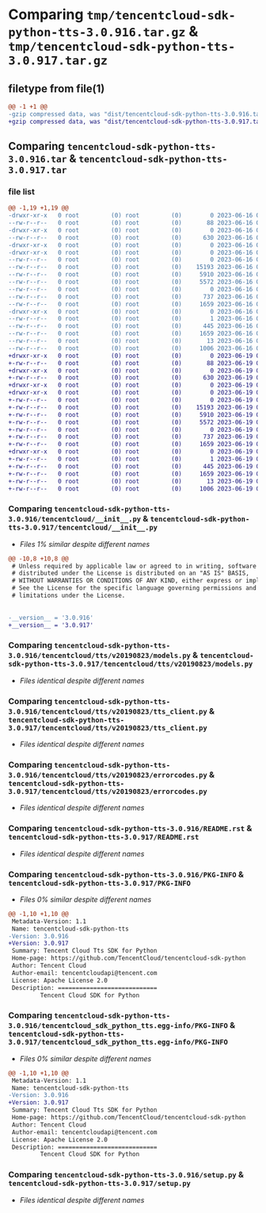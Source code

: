 # Comparing `tmp/tencentcloud-sdk-python-tts-3.0.916.tar.gz` & `tmp/tencentcloud-sdk-python-tts-3.0.917.tar.gz`

## filetype from file(1)

```diff
@@ -1 +1 @@
-gzip compressed data, was "dist/tencentcloud-sdk-python-tts-3.0.916.tar", last modified: Fri Jun 16 00:44:55 2023, max compression
+gzip compressed data, was "dist/tencentcloud-sdk-python-tts-3.0.917.tar", last modified: Mon Jun 19 00:37:01 2023, max compression
```

## Comparing `tencentcloud-sdk-python-tts-3.0.916.tar` & `tencentcloud-sdk-python-tts-3.0.917.tar`

### file list

```diff
@@ -1,19 +1,19 @@
-drwxr-xr-x   0 root         (0) root         (0)        0 2023-06-16 00:44:55.000000 tencentcloud-sdk-python-tts-3.0.916/
--rw-r--r--   0 root         (0) root         (0)       88 2023-06-16 00:44:55.000000 tencentcloud-sdk-python-tts-3.0.916/setup.cfg
-drwxr-xr-x   0 root         (0) root         (0)        0 2023-06-16 00:44:55.000000 tencentcloud-sdk-python-tts-3.0.916/tencentcloud/
--rw-r--r--   0 root         (0) root         (0)      630 2023-06-16 00:44:55.000000 tencentcloud-sdk-python-tts-3.0.916/tencentcloud/__init__.py
-drwxr-xr-x   0 root         (0) root         (0)        0 2023-06-16 00:44:55.000000 tencentcloud-sdk-python-tts-3.0.916/tencentcloud/tts/
-drwxr-xr-x   0 root         (0) root         (0)        0 2023-06-16 00:44:55.000000 tencentcloud-sdk-python-tts-3.0.916/tencentcloud/tts/v20190823/
--rw-r--r--   0 root         (0) root         (0)        0 2023-06-16 00:44:55.000000 tencentcloud-sdk-python-tts-3.0.916/tencentcloud/tts/v20190823/__init__.py
--rw-r--r--   0 root         (0) root         (0)    15193 2023-06-16 00:44:55.000000 tencentcloud-sdk-python-tts-3.0.916/tencentcloud/tts/v20190823/models.py
--rw-r--r--   0 root         (0) root         (0)     5910 2023-06-16 00:44:55.000000 tencentcloud-sdk-python-tts-3.0.916/tencentcloud/tts/v20190823/tts_client.py
--rw-r--r--   0 root         (0) root         (0)     5572 2023-06-16 00:44:55.000000 tencentcloud-sdk-python-tts-3.0.916/tencentcloud/tts/v20190823/errorcodes.py
--rw-r--r--   0 root         (0) root         (0)        0 2023-06-16 00:44:55.000000 tencentcloud-sdk-python-tts-3.0.916/tencentcloud/tts/__init__.py
--rw-r--r--   0 root         (0) root         (0)      737 2023-06-16 00:44:55.000000 tencentcloud-sdk-python-tts-3.0.916/README.rst
--rw-r--r--   0 root         (0) root         (0)     1659 2023-06-16 00:44:55.000000 tencentcloud-sdk-python-tts-3.0.916/PKG-INFO
-drwxr-xr-x   0 root         (0) root         (0)        0 2023-06-16 00:44:55.000000 tencentcloud-sdk-python-tts-3.0.916/tencentcloud_sdk_python_tts.egg-info/
--rw-r--r--   0 root         (0) root         (0)        1 2023-06-16 00:44:55.000000 tencentcloud-sdk-python-tts-3.0.916/tencentcloud_sdk_python_tts.egg-info/dependency_links.txt
--rw-r--r--   0 root         (0) root         (0)      445 2023-06-16 00:44:55.000000 tencentcloud-sdk-python-tts-3.0.916/tencentcloud_sdk_python_tts.egg-info/SOURCES.txt
--rw-r--r--   0 root         (0) root         (0)     1659 2023-06-16 00:44:55.000000 tencentcloud-sdk-python-tts-3.0.916/tencentcloud_sdk_python_tts.egg-info/PKG-INFO
--rw-r--r--   0 root         (0) root         (0)       13 2023-06-16 00:44:55.000000 tencentcloud-sdk-python-tts-3.0.916/tencentcloud_sdk_python_tts.egg-info/top_level.txt
--rw-r--r--   0 root         (0) root         (0)     1006 2023-06-16 00:44:55.000000 tencentcloud-sdk-python-tts-3.0.916/setup.py
+drwxr-xr-x   0 root         (0) root         (0)        0 2023-06-19 00:37:01.000000 tencentcloud-sdk-python-tts-3.0.917/
+-rw-r--r--   0 root         (0) root         (0)       88 2023-06-19 00:37:01.000000 tencentcloud-sdk-python-tts-3.0.917/setup.cfg
+drwxr-xr-x   0 root         (0) root         (0)        0 2023-06-19 00:37:01.000000 tencentcloud-sdk-python-tts-3.0.917/tencentcloud/
+-rw-r--r--   0 root         (0) root         (0)      630 2023-06-19 00:37:00.000000 tencentcloud-sdk-python-tts-3.0.917/tencentcloud/__init__.py
+drwxr-xr-x   0 root         (0) root         (0)        0 2023-06-19 00:37:01.000000 tencentcloud-sdk-python-tts-3.0.917/tencentcloud/tts/
+drwxr-xr-x   0 root         (0) root         (0)        0 2023-06-19 00:37:01.000000 tencentcloud-sdk-python-tts-3.0.917/tencentcloud/tts/v20190823/
+-rw-r--r--   0 root         (0) root         (0)        0 2023-06-19 00:37:00.000000 tencentcloud-sdk-python-tts-3.0.917/tencentcloud/tts/v20190823/__init__.py
+-rw-r--r--   0 root         (0) root         (0)    15193 2023-06-19 00:37:00.000000 tencentcloud-sdk-python-tts-3.0.917/tencentcloud/tts/v20190823/models.py
+-rw-r--r--   0 root         (0) root         (0)     5910 2023-06-19 00:37:00.000000 tencentcloud-sdk-python-tts-3.0.917/tencentcloud/tts/v20190823/tts_client.py
+-rw-r--r--   0 root         (0) root         (0)     5572 2023-06-19 00:37:00.000000 tencentcloud-sdk-python-tts-3.0.917/tencentcloud/tts/v20190823/errorcodes.py
+-rw-r--r--   0 root         (0) root         (0)        0 2023-06-19 00:37:00.000000 tencentcloud-sdk-python-tts-3.0.917/tencentcloud/tts/__init__.py
+-rw-r--r--   0 root         (0) root         (0)      737 2023-06-19 00:37:00.000000 tencentcloud-sdk-python-tts-3.0.917/README.rst
+-rw-r--r--   0 root         (0) root         (0)     1659 2023-06-19 00:37:01.000000 tencentcloud-sdk-python-tts-3.0.917/PKG-INFO
+drwxr-xr-x   0 root         (0) root         (0)        0 2023-06-19 00:37:01.000000 tencentcloud-sdk-python-tts-3.0.917/tencentcloud_sdk_python_tts.egg-info/
+-rw-r--r--   0 root         (0) root         (0)        1 2023-06-19 00:37:01.000000 tencentcloud-sdk-python-tts-3.0.917/tencentcloud_sdk_python_tts.egg-info/dependency_links.txt
+-rw-r--r--   0 root         (0) root         (0)      445 2023-06-19 00:37:01.000000 tencentcloud-sdk-python-tts-3.0.917/tencentcloud_sdk_python_tts.egg-info/SOURCES.txt
+-rw-r--r--   0 root         (0) root         (0)     1659 2023-06-19 00:37:01.000000 tencentcloud-sdk-python-tts-3.0.917/tencentcloud_sdk_python_tts.egg-info/PKG-INFO
+-rw-r--r--   0 root         (0) root         (0)       13 2023-06-19 00:37:01.000000 tencentcloud-sdk-python-tts-3.0.917/tencentcloud_sdk_python_tts.egg-info/top_level.txt
+-rw-r--r--   0 root         (0) root         (0)     1006 2023-06-19 00:37:00.000000 tencentcloud-sdk-python-tts-3.0.917/setup.py
```

### Comparing `tencentcloud-sdk-python-tts-3.0.916/tencentcloud/__init__.py` & `tencentcloud-sdk-python-tts-3.0.917/tencentcloud/__init__.py`

 * *Files 1% similar despite different names*

```diff
@@ -10,8 +10,8 @@
 # Unless required by applicable law or agreed to in writing, software
 # distributed under the License is distributed on an "AS IS" BASIS,
 # WITHOUT WARRANTIES OR CONDITIONS OF ANY KIND, either express or implied.
 # See the License for the specific language governing permissions and
 # limitations under the License.
 
 
-__version__ = '3.0.916'
+__version__ = '3.0.917'
```

### Comparing `tencentcloud-sdk-python-tts-3.0.916/tencentcloud/tts/v20190823/models.py` & `tencentcloud-sdk-python-tts-3.0.917/tencentcloud/tts/v20190823/models.py`

 * *Files identical despite different names*

### Comparing `tencentcloud-sdk-python-tts-3.0.916/tencentcloud/tts/v20190823/tts_client.py` & `tencentcloud-sdk-python-tts-3.0.917/tencentcloud/tts/v20190823/tts_client.py`

 * *Files identical despite different names*

### Comparing `tencentcloud-sdk-python-tts-3.0.916/tencentcloud/tts/v20190823/errorcodes.py` & `tencentcloud-sdk-python-tts-3.0.917/tencentcloud/tts/v20190823/errorcodes.py`

 * *Files identical despite different names*

### Comparing `tencentcloud-sdk-python-tts-3.0.916/README.rst` & `tencentcloud-sdk-python-tts-3.0.917/README.rst`

 * *Files identical despite different names*

### Comparing `tencentcloud-sdk-python-tts-3.0.916/PKG-INFO` & `tencentcloud-sdk-python-tts-3.0.917/PKG-INFO`

 * *Files 0% similar despite different names*

```diff
@@ -1,10 +1,10 @@
 Metadata-Version: 1.1
 Name: tencentcloud-sdk-python-tts
-Version: 3.0.916
+Version: 3.0.917
 Summary: Tencent Cloud Tts SDK for Python
 Home-page: https://github.com/TencentCloud/tencentcloud-sdk-python
 Author: Tencent Cloud
 Author-email: tencentcloudapi@tencent.com
 License: Apache License 2.0
 Description: ============================
         Tencent Cloud SDK for Python
```

### Comparing `tencentcloud-sdk-python-tts-3.0.916/tencentcloud_sdk_python_tts.egg-info/PKG-INFO` & `tencentcloud-sdk-python-tts-3.0.917/tencentcloud_sdk_python_tts.egg-info/PKG-INFO`

 * *Files 0% similar despite different names*

```diff
@@ -1,10 +1,10 @@
 Metadata-Version: 1.1
 Name: tencentcloud-sdk-python-tts
-Version: 3.0.916
+Version: 3.0.917
 Summary: Tencent Cloud Tts SDK for Python
 Home-page: https://github.com/TencentCloud/tencentcloud-sdk-python
 Author: Tencent Cloud
 Author-email: tencentcloudapi@tencent.com
 License: Apache License 2.0
 Description: ============================
         Tencent Cloud SDK for Python
```

### Comparing `tencentcloud-sdk-python-tts-3.0.916/setup.py` & `tencentcloud-sdk-python-tts-3.0.917/setup.py`

 * *Files identical despite different names*

